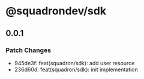 # @squadrondev/sdk

## 0.0.1
### Patch Changes

- 945de3f: feat(squadron/sdk): add user resource
- 236d60d: feat(squadron/sdk): init implementation
